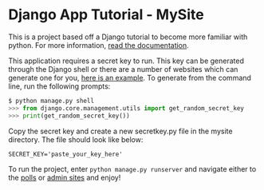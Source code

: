 # Django App Tutorial - MySite

This is a project based off a Django tutorial to become more familiar with python. For more information, [read the documentation](https://docs.djangoproject.com/en/3.1/intro/tutorial01/). 

This application requires a secret key to run. This key can be generated through the Django shell or there are a number of websites which can generate one for you, [here is an example](https://djecrety.ir/). To generate from the command line, run the following prompts: 

```python 
$ python manage.py shell
>>> from django.core.management.utils import get_random_secret_key
>>> print(get_random_secret_key())
```
Copy the secret key and create a new secretkey.py file in the mysite directory. The file should look like below:  

`SECRET_KEY='paste_your_key_here'`

To run the project, enter `python manage.py runserver` and navigate either to the [polls](http://127.0.0.1:8000/polls) or [admin sites](http://127.0.0.1:8000/admin) and enjoy! 
